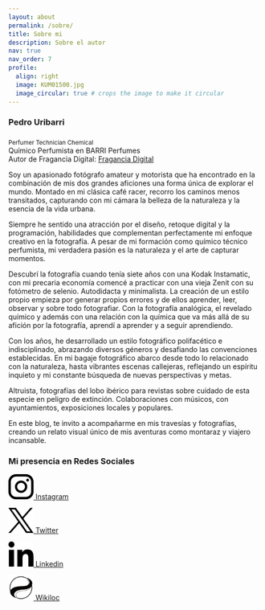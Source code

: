 ```yaml
---
layout: about
permalink: /sobre/
title: Sobre mi
description: Sobre el autor
nav: true
nav_order: 7
profile:
  align: right
  image: KUM01500.jpg
  image_circular: true # crops the image to make it circular
---
```


### Pedro Uribarri
<sub>Perfumer Technician Chemical</sub>\
Químico Perfumista en BARRI Perfumes\
Autor de Fragancia Digital: [Fragancia Digital](https://www.fraganciadigital.com/)

Soy un apasionado fotógrafo amateur y motorista que ha encontrado en la combinación de mis dos grandes aficiones una forma única de explorar el mundo. Montado en mi clásica café racer, recorro los caminos menos transitados, capturando con mi cámara la belleza de la naturaleza y la esencia de la vida urbana. 

Siempre he sentido una atracción por el diseño, retoque digital y la programación, habilidades que complementan perfectamente mi enfoque creativo en la fotografía. A pesar de mi formación como químico técnico perfumista, mi verdadera pasión es la naturaleza y el arte de capturar momentos.

Descubrí la fotografía cuando tenía siete años con una Kodak Instamatic, con mi precaria economía comencé a practicar con una vieja Zenit con su fotómetro de selenio. Autodidacta y minimalista. La creación de un estilo propio empieza por generar propios errores y de ellos aprender, leer, observar y sobre todo fotografiar. Con la fotografía analógica, el revelado químico y además con una relación con la química que va más allá de su afición por la fotografía, aprendí a aprender y a seguir aprendiendo.

Con los años, he desarrollado un estilo fotográfico polifacético e indisciplinado, abrazando diversos géneros y desafiando las convenciones establecidas. En mi bagaje fotográfico abarco desde todo lo relacionado con la naturaleza, hasta vibrantes escenas callejeras, reflejando un espíritu inquieto y mi constante búsqueda de nuevas perspectivas y metas.  

Altruista, fotografías del lobo ibérico para revistas sobre cuidado de esta especie en peligro de extinción. Colaboraciones con músicos, con ayuntamientos, exposiciones locales y populares.

En este blog, te invito a acompañarme en mis travesías y fotografías, creando un relato visual único de mis aventuras como montaraz y viajero incansable.

### Mi presencia en Redes Sociales

[![Instagram](/assets/img/0000/pum-insta.png "Instagram") Instagram](https://www.instagram.com/kuribarri/) 


[![X Twitter](/assets/img/0000/pum-eqix.png "X") Twitter](https://x.com/uribarri_p) 

[![Linkedin](/assets/img/0000/pum-link.png "Instagram") Linkedin](https://www.ejemplo.com) 

[![Wikiloc](/assets/img/0000/pum-wloc.png "Wikiloc") Wikiloc](https://www.ejemplo.com) 


